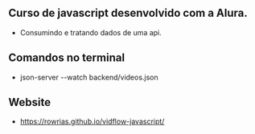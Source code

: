 ## Curso de javascript desenvolvido com a Alura.
- Consumindo e tratando dados de uma api.

## Comandos no terminal
- json-server --watch backend/videos.json

## Website
- https://rowrias.github.io/vidflow-javascript/
